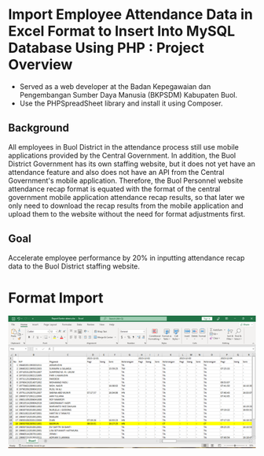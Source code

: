 # Import Employee Attendance Data in Excel Format to Insert Into MySQL Database Using PHP : Project Overview
- Served as a web developer at the Badan Kepegawaian dan Pengembangan Sumber Daya Manusia (BKPSDM) Kabupaten Buol.
- Use the PHPSpreadSheet library and install it using Composer.

## Background
All employees in Buol District in the attendance process still use mobile applications provided by the Central Government. In addition, the Buol District Government has its own staffing website, but it does not yet have an attendance feature and also does not have an API from the Central Government's mobile application. Therefore, the Buol Personnel website attendance recap format is equated with the format of the central government mobile application attendance recap results, so that later we only need to download the recap results from the mobile application and upload them to the website without the need for format adjustments first.

## Goal
Accelerate employee performance by 20% in inputting attendance recap data to the Buol District staffing website.

# Format Import
![alt text](https://github.com/bumianugrahhh/Import-Excel-PHP/blob/main/Rekap%20Absen%20Kantor.png)
